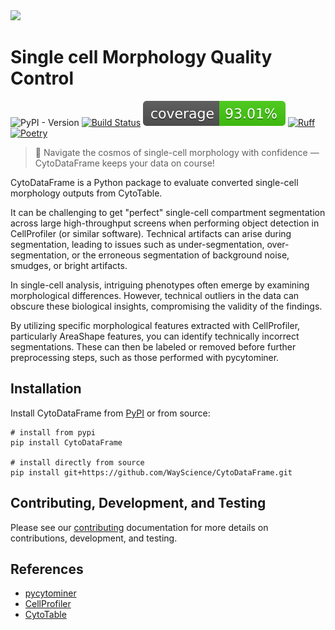 <img height="200" src="https://raw.githubusercontent.com/WayScience/CytoDataFrame/main/media/logo/with-text-for-light-bg.png?raw=true">

# Single cell Morphology Quality Control

![PyPI - Version](https://img.shields.io/pypi/v/CytoDataFrame)
[![Build Status](https://github.com/WayScience/CytoDataFrame/actions/workflows/run-tests.yml/badge.svg?branch=main)](https://github.com/WayScience/CytoDataFrame/actions/workflows/run-tests.yml?query=branch%3Amain)
![Coverage Status](https://raw.githubusercontent.com/WayScience/CytoDataFrame/main/media/coverage-badge.svg)
[![Ruff](https://img.shields.io/endpoint?url=https://raw.githubusercontent.com/astral-sh/ruff/main/assets/badge/v2.json)](https://github.com/astral-sh/ruff)
[![Poetry](https://img.shields.io/endpoint?url=https://python-poetry.org/badge/v0.json)](https://python-poetry.org/)

> 🌠 Navigate the cosmos of single-cell morphology with confidence — CytoDataFrame keeps your data on course!

CytoDataFrame is a Python package to evaluate converted single-cell morphology outputs from CytoTable.

It can be challenging to get "perfect" single-cell compartment segmentation across large high-throughput screens when performing object detection in CellProfiler (or similar software).
Technical artifacts can arise during segmentation, leading to issues such as under-segmentation, over-segmentation, or the erroneous segmentation of background noise, smudges, or bright artifacts.

In single-cell analysis, intriguing phenotypes often emerge by examining morphological differences.
However, technical outliers in the data can obscure these biological insights, compromising the validity of the findings.

By utilizing specific morphological features extracted with CellProfiler, particularly AreaShape features, you can identify technically incorrect segmentations.
These can then be labeled or removed before further preprocessing steps, such as those performed with pycytominer.

## Installation

Install CytoDataFrame from [PyPI](https://pypi.org/project/CytoDataFrame/) or from source:

```shell
# install from pypi
pip install CytoDataFrame

# install directly from source
pip install git+https://github.com/WayScience/CytoDataFrame.git
```

## Contributing, Development, and Testing

Please see our [contributing](https://WayScience.github.io/CytoDataFrame/main/contributing) documentation for more details on contributions, development, and testing.

## References

- [pycytominer](https://github.com/cytomining/pycytominer)
- [CellProfiler](https://github.com/CellProfiler/CellProfiler)
- [CytoTable](https://github.com/cytomining/CytoTable)
